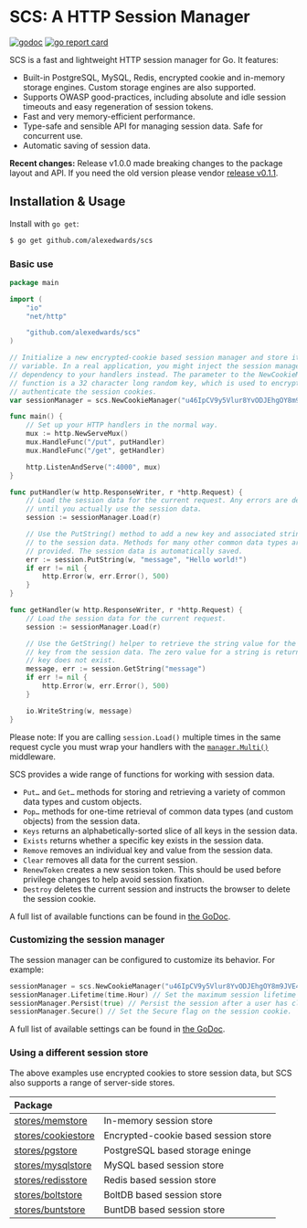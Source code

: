 # SCS: A HTTP Session Manager
[![godoc](https://godoc.org/github.com/alexedwards/scs?status.png)](https://godoc.org/github.com/alexedwards/scs) [![go report card](https://goreportcard.com/badge/github.com/alexedwards/scs)](https://goreportcard.com/report/github.com/alexedwards/scs)

SCS is a fast and lightweight HTTP session manager for Go. It features:

* Built-in PostgreSQL, MySQL, Redis, encrypted cookie and in-memory storage engines. Custom storage engines are also supported.
* Supports OWASP good-practices, including absolute and idle session timeouts and easy regeneration of session tokens.
* Fast and very memory-efficient performance.
* Type-safe and sensible API for managing session data. Safe for concurrent use.
* Automatic saving of session data.

**Recent changes:** Release v1.0.0 made breaking changes to the package layout and API. If you need the old version please vendor [release v0.1.1](https://github.com/alexedwards/scs/releases/tag/v0.1.1).

## Installation &amp; Usage

Install with `go get`:

```sh
$ go get github.com/alexedwards/scs
```

### Basic use

```go
package main

import (
    "io"
    "net/http"

    "github.com/alexedwards/scs"
)

// Initialize a new encrypted-cookie based session manager and store it in a global
// variable. In a real application, you might inject the session manager as a
// dependency to your handlers instead. The parameter to the NewCookieManager()
// function is a 32 character long random key, which is used to encrypt and
// authenticate the session cookies.
var sessionManager = scs.NewCookieManager("u46IpCV9y5Vlur8YvODJEhgOY8m9JVE4")

func main() {
    // Set up your HTTP handlers in the normal way.
    mux := http.NewServeMux()
    mux.HandleFunc("/put", putHandler)
    mux.HandleFunc("/get", getHandler)

    http.ListenAndServe(":4000", mux)
}

func putHandler(w http.ResponseWriter, r *http.Request) {
    // Load the session data for the current request. Any errors are deferred
    // until you actually use the session data.
    session := sessionManager.Load(r)

    // Use the PutString() method to add a new key and associated string value
    // to the session data. Methods for many other common data types are also
    // provided. The session data is automatically saved.
    err := session.PutString(w, "message", "Hello world!")
    if err != nil {
        http.Error(w, err.Error(), 500)
    }
}

func getHandler(w http.ResponseWriter, r *http.Request) {
    // Load the session data for the current request.
    session := sessionManager.Load(r)

    // Use the GetString() helper to retrieve the string value for the "message"
    // key from the session data. The zero value for a string is returned if the
    // key does not exist.
    message, err := session.GetString("message")
    if err != nil {
        http.Error(w, err.Error(), 500)
    }

    io.WriteString(w, message)
}
```

Please note: If you are calling `session.Load()` multiple times in the same request cycle you must wrap your handlers with the [`manager.Multi()`](https://godoc.org/github.com/alexedwards/scs#Manager.Multi) middleware.

SCS provides a wide range of functions for working with session data.

* `Put…` and `Get…` methods for storing and retrieving a variety of common data types and custom objects.
* `Pop…` methods for one-time retrieval of common data types (and custom objects) from the session data.
* `Keys` returns an alphabetically-sorted slice of all keys in the session data.
* `Exists` returns whether a specific key exists in the session data.
* `Remove` removes an individual key and value from the session data.
* `Clear` removes all data for the current session.
* `RenewToken` creates a new session token. This should be used before privilege changes to help avoid session fixation.
* `Destroy` deletes the current session and instructs the browser to delete the session cookie.

A full list of available functions can be found in [the GoDoc](https://godoc.org/github.com/alexedwards/scs/#pkg-index).

### Customizing the session manager

The session manager can be configured to customize its behavior. For example:

```go
sessionManager = scs.NewCookieManager("u46IpCV9y5Vlur8YvODJEhgOY8m9JVE4")
sessionManager.Lifetime(time.Hour) // Set the maximum session lifetime to 1 hour.
sessionManager.Persist(true) // Persist the session after a user has closed their browser.
sessionManager.Secure() // Set the Secure flag on the session cookie.
```

A full list of available settings can be found in [the GoDoc](https://godoc.org/github.com/alexedwards/scs/#pkg-index).

### Using a different session store

The above examples use encrypted cookies to store session data, but SCS also supports a range of server-side stores.

| Package                                                                               |                                                                                   |
|:------------------------------------------------------------------------------------- |-----------------------------------------------------------------------------------|
| [stores/memstore](https://godoc.org/github.com/alexedwards/scs/stores/memstore)       | In-memory session store                                                         |
| [stores/cookiestore](https://godoc.org/github.com/alexedwards/scs/stores/cookiestore) | Encrypted-cookie based session store             |
| [stores/pgstore](https://godoc.org/github.com/alexedwards/scs/stores/pgstore)         | PostgreSQL based storage eninge                                                   |
| [stores/mysqlstore](https://godoc.org/github.com/alexedwards/scs/stores/mysqlstore)   | MySQL based session store                        |
| [stores/redisstore](https://godoc.org/github.com/alexedwards/scs/stores/redisstore)   | Redis based session store                        |
| [stores/boltstore](https://godoc.org/github.com/alexedwards/scs/stores/boltstore)     | BoltDB based session store                       |
| [stores/buntstore](https://godoc.org/github.com/alexedwards/scs/stores/buntstore)     | BuntDB based session store                       |
